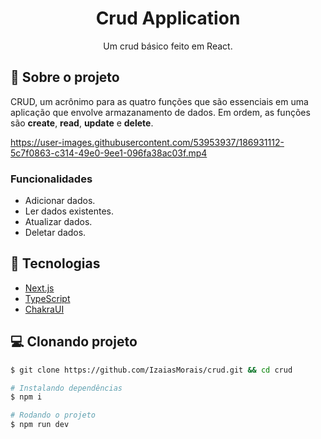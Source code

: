 <h1 align='center'>
   Crud Application
</h1>

<p align="center">Um crud básico feito em React.</p>

## 📃 Sobre o projeto

CRUD, um acrônimo para as quatro funções que são essenciais em uma aplicação que envolve armazanamento de dados. Em ordem, as funções são **create**, **read**, **update** e **delete**.


https://user-images.githubusercontent.com/53953937/186931112-5c7f0863-c314-49e0-9ee1-096fa38ac03f.mp4

### Funcionalidades

- Adicionar dados.
- Ler dados existentes.
- Atualizar dados.
- Deletar dados.

## 🚀 Tecnologias

- [Next.js](https://nextjs.org/)
- [TypeScript](https://www.typescriptlang.org/)
- [ChakraUI](https://chakra-ui.com/)

## 💻 Clonando projeto

```bash
$ git clone https://github.com/IzaiasMorais/crud.git && cd crud
```

```bash
# Instalando dependências
$ npm i

# Rodando o projeto
$ npm run dev

```

